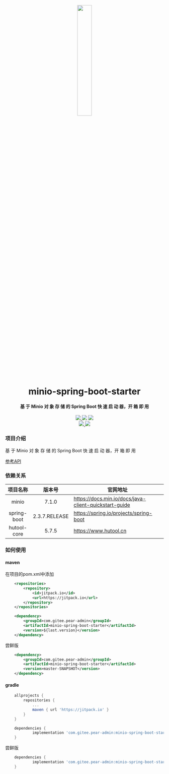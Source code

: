 <div align="center">
    <img src="https://min.io/resources/img/logo.svg" width="30%" style="margin-top:30px;"/>
</div>
<h1 align="center">
    minio-spring-boot-starter
</h1>
<h4 align="center">
    基 于 Minio 对 象 存 储 的 Spring Boot 快 速 启 动 器，开 箱 即 用
</h4> 


<p align="center">
	<a target="_blank" href="https://gitee.com/pear-admin/minio-spring-boot-starter/blob/master/LICENSE">
	    <img src="https://img.shields.io/badge/license-Apache--2.0-blue" />
	</a>
	<a target="_blank">
	    <img src="https://img.shields.io/badge/minio-7.1.0-blue" />
	</a>
	<a target="_blank">
	    <img src="https://img.shields.io/badge/spring--boot-2.3.7.RELEASE-blue" />
	</a>
        <br/>
	<a target="_blank" href="https://www.oracle.com/java/technologies/javase/javase-jdk8-downloads.html">
	    <img src="https://img.shields.io/badge/JDK-8+-green.svg" />
	</a>
	<a target="_blank" href="https://jitpack.io/#com.gitee.pear-admin/minio-spring-boot-starter">
	    <img src="https://jitpack.io/v/com.gitee.pear-admin/minio-spring-boot-starter.svg" />
	</a>
</p>



### 项目介绍

基 于 Minio 对 象 存 储 的 Spring Boot 快 速 启 动 器，开 箱 即 用

<p>
    <a target="_blank" href="https://apidoc.gitee.com/pear-admin/minio-spring-boot-starter"> 
        参考API
    </a>
</p>



### 依赖关系

|  项目名称   |    版本号     | 官网地址                                              |
| :---------: | :-----------: | ----------------------------------------------------- |
|    minio    |     7.1.0     | https://docs.min.io/docs/java-client-quickstart-guide |
| spring-boot | 2.3.7.RELEASE | https://spring.io/projects/spring-boot                |
| hutool-core |     5.7.5     | https://www.hutool.cn                                 |



### 如何使用

#### maven

在项目的pom.xml中添加

```xml
    <repositories>
        <repository>
            <id>jitpack.io</id>
            <url>https://jitpack.io</url>
        </repository>
    </repositories>
```

```xml
	<dependency>
	    <groupId>com.gitee.pear-admin</groupId>
	    <artifactId>minio-spring-boot-starter</artifactId>
	    <version>${last.version}</version>
	</dependency>
```

尝鲜版

```xml
	<dependency>
	    <groupId>com.gitee.pear-admin</groupId>
	    <artifactId>minio-spring-boot-starter</artifactId>
	    <version>master-SNAPSHOT</version>
	</dependency>
```



#### gradle

```groovy
	allprojects {
		repositories {
			...
			maven { url 'https://jitpack.io' }
		}
	}
```

```groovy
	dependencies {
	        implementation 'com.gitee.pear-admin:minio-spring-boot-starter:${last.version}'
	}
```

尝鲜版

```groovy
	dependencies {
	        implementation 'com.gitee.pear-admin:minio-spring-boot-starter:master-SNAPSHOT'
	}
```

